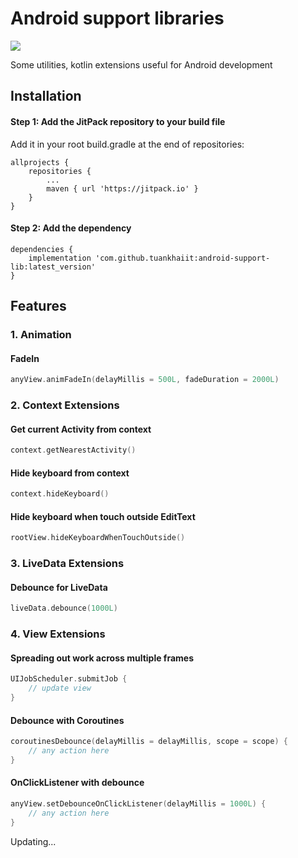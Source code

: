 # Android support libraries
[![](https://jitpack.io/v/tuankhaiit/android-support-lib.svg)](https://jitpack.io/#tuankhaiit/android-support-lib)

Some utilities, kotlin extensions useful for Android development

## Installation

#### Step 1: Add the JitPack repository to your build file

Add it in your root build.gradle at the end of repositories:
```
allprojects {
	repositories {
		...
		maven { url 'https://jitpack.io' }
	}
}
```

#### Step 2: Add the dependency

```
dependencies {
	implementation 'com.github.tuankhaiit:android-support-lib:latest_version'
}
```

## Features

### 1. Animation

#### FadeIn
```Kotlin
anyView.animFadeIn(delayMillis = 500L, fadeDuration = 2000L)
```

### 2. Context Extensions

#### Get current Activity from context
```Kotlin
context.getNearestActivity()
```

#### Hide keyboard from context
```Kotlin
context.hideKeyboard()
```

#### Hide keyboard when touch outside EditText
```Kotlin
rootView.hideKeyboardWhenTouchOutside()
```

### 3. LiveData Extensions

#### Debounce for LiveData
```Kotlin
liveData.debounce(1000L)
```

### 4. View Extensions

#### Spreading out work across multiple frames
```Kotlin
UIJobScheduler.submitJob {
    // update view
}
```

#### Debounce with Coroutines
```Kotlin
coroutinesDebounce(delayMillis = delayMillis, scope = scope) {
	// any action here
}
```

#### OnClickListener with debounce
```Kotlin
anyView.setDebounceOnClickListener(delayMillis = 1000L) {
	// any action here
}
```


Updating...
